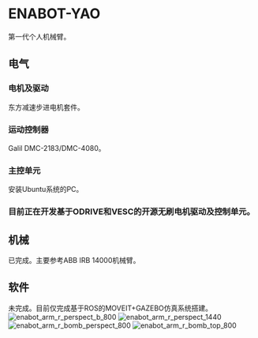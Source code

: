 # ENABOT-YAO
第一代个人机械臂。
## 电气
### 电机及驱动
东方减速步进电机套件。
### 运动控制器
Galil DMC-2183/DMC-4080。
### 主控单元
安装Ubuntu系统的PC。
### 目前正在开发基于ODRIVE和VESC的开源无刷电机驱动及控制单元。
## 机械
已完成。主要参考ABB IRB 14000机械臂。
## 软件
未完成。目前仅完成基于ROS的MOVEIT+GAZEBO仿真系统搭建。
![enabot_arm_r_perspect_b_800](https://user-images.githubusercontent.com/8104370/149143252-bbc2cbf5-d07a-446e-a626-6bfd67006187.JPG)
![enabot_arm_r_perspect_1440](https://user-images.githubusercontent.com/8104370/149099255-bc532e8e-d3bd-4380-b135-34b207abbc7d.JPG)
![enabot_arm_r_bomb_perspect_800](https://user-images.githubusercontent.com/8104370/149120148-8780bfe1-a17c-4675-8545-f16bef96c57f.JPG)
![enabot_arm_r_bomb_top_800](https://user-images.githubusercontent.com/8104370/149120200-2b3bb86b-3533-41b5-a885-824d70bac211.JPG)
